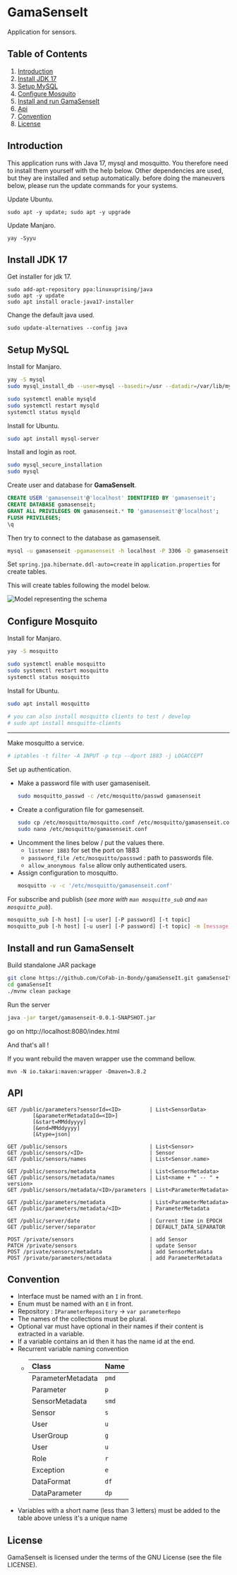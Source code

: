 # GamaSenseIt
Application for sensors.

## Table of Contents
1. [Introduction](#introduction)
2. [Install JDK 17](#install-jdk-17)
3. [Setup MySQL](#setup-mysql)
4. [Configure Mosquito](#configure-mosquito)
5. [Install and run GamaSenseIt](#install-and-run-gamasenseit)
6. [Api](#api)
7. [Convention](#convention)
8. [License](#license)

## Introduction

This application runs with Java 17, mysql and mosquitto.
You therefore need to install them yourself with the help below.
Other dependencies are used, but they are installed and setup automatically.
before doing the maneuvers below, please run the update commands for your systems.

Update Ubuntu.
```
sudo apt -y update; sudo apt -y upgrade
```

Update Manjaro.
```
yay -Syyu
```
## Install JDK 17

Get installer for jdk 17.
```
sudo add-apt-repository ppa:linuxuprising/java
sudo apt -y update
sudo apt install oracle-java17-installer
```

Change the default java used.
```
sudo update-alternatives --config java
```

## Setup MySQL

Install for Manjaro.
```sh
yay -S mysql
sudo mysql_install_db --user=mysql --basedir=/usr --datadir=/var/lib/mysql

sudo systemctl enable mysqld
sudo systemctl restart mysqld
systemctl status mysqld
```

Install for Ubuntu.
```sh
sudo apt install mysql-server
```

Install and login as root.
```sh
sudo mysql_secure_installation
sudo mysql
```

Create user and database for **GamaSenseIt**.
```sql
CREATE USER 'gamasenseit'@'localhost' IDENTIFIED BY 'gamasenseit';
CREATE DATABASE gamasenseit;
GRANT ALL PRIVILEGES ON gamasenseit.* TO 'gamasenseit'@'localhost';
FLUSH PRIVILEGES;
\q
```

Then try to connect to the database as gamasenseit.
```sh
mysql -u gamasenseit -pgamasenseit -h localhost -P 3306 -D gamasenseit
```
Set `spring.jpa.hibernate.ddl-auto=create` in `application.properties` for create tables.

This will create tables following the model below.

![Model representing the schema](https://github.com/CoFab-in-Bondy/gamaSenseIt/blob/master/docs/images/model.png?raw=true)

## Configure Mosquito

Install for Manjaro.
```sh
yay -S mosquitto

sudo systemctl enable mosquitto
sudo systemctl restart mosquitto
systemctl status mosquitto
```

Install for Ubuntu.
```sh
sudo apt install mosquitto

# you can also install mosquitto clients to test / develop
# sudo apt install mosquitto-clients
```

***

Make mosquitto a service.
```sh
# iptables -t filter -A INPUT -p tcp --dport 1883 -j LOGACCEPT
```

Set up authentication.
 * Make a password file with user gamaseniseit.
    ```sh
    sudo mosquitto_passwd -c /etc/mosquitto/passwd gamasenseit
    ```
 * Create a configuration file for gamesenseit.
    ```sh
    sudo cp /etc/mosquitto/mosquitto.conf /etc/mosquitto/gamasenseit.conf
    sudo nano /etc/mosquitto/gamasenseit.conf
    ```
 * Uncomment the lines below / put the values there.
   * `listener 1883` for set the port on 1883
   * `password_file /etc/mosquitto/passswd` : path to passwords file.
   * `allow_anonymous false` allow only authenticated users.
 * Assign configuration to mosquitto.
    ```sh
    mosquitto -v -c '/etc/mosquitto/gamasenseit.conf'
    ```
   
For subscribe and publish (_see more with `man mosquitto_sub` and `man mosquitto_pub`_).
```sh
mosquitto_sub [-h host] [-u user] [-P password] [-t topic]
mosquitto_pub [-h host] [-u user] [-P password] [-t topic] -m [message]
```

## Install and run GamaSenseIt

Build standalone JAR package
```sh
git clone https://github.com/CoFab-in-Bondy/gamaSenseIt.git gamaSenseIt
cd gamaSenseIt
./mvnw clean package
```

Run the server
```sh
java -jar target/gamasenseit-0.0.1-SNAPSHOT.jar
```

go on http://localhost:8080/index.html

And that's all !


If you want rebuild the maven wrapper use the command bellow.
```
mvn -N io.takari:maven:wrapper -Dmaven=3.8.2
```

## API

```
GET /public/parameters?sensorId=<ID>         | List<SensorData>
        [&parameterMetadataId=<ID>]
        [&start=MMddyyyy]
        [&end=MMddyyyy]
        [&type=json]

GET /public/sensors                          | List<Sensor>
GET /public/sensors/<ID>                     | Sensor
GET /public/sensors/names                    | List<Sensor.name>

GET /public/sensors/metadata                 | List<SensorMetadata>
GET /public/sensors/metadata/names           | List<name + " -- " + version>
GET /public/sensors/metadata/<ID>/parameters | List<ParameterMetadata>

GET /public/parameters/metadata              | List<ParameterMetadata>
GET /public/parameters/metadata/<ID>         | ParameterMetadata

GET /public/server/date                      | Current time in EPOCH
GET /public/server/separator                 | DEFAULT_DATA_SEPARATOR

POST /private/sensors                        | add Sensor
PATCH /private/sensors                       | update Sensor
POST /private/sensors/metadata               | add SensorMetadata
POST /private/parameters/metadata            | add ParameterMetadata
```

## Convention

- Interface must be named with an `I` in front.
- Enum must be named with an `E` in front.
- Repository : `IParameterRepository` -> `var parameterRepo`
- The names of the collections must be plural.
- Optional var must have optional in their names if their content is extracted in a variable.
- If a variable contains an id then it has the name id at the end.
- Recurrent variable naming convention 
    - | Class               | Name  |
      | :------------------ | :---- | 
      | ParameterMetadata   | `pmd` |
      | Parameter           | `p`   |
      | SensorMetadata      | `smd` |
      | Sensor              | `s`   |
      | User                | `u`   |
      | UserGroup           | `g`   |
      | User                | `u`   |
      | Role                | `r`   |
      | Exception           | `e`   |
      | DataFormat          | `df`  |
      | DataParameter       | `dp`  |
- Variables with a short name (less than 3 letters) must be added to the table above unless it's a unique name

## License

GamaSenseIt is licensed under the terms of the GNU License (see the file LICENSE).
